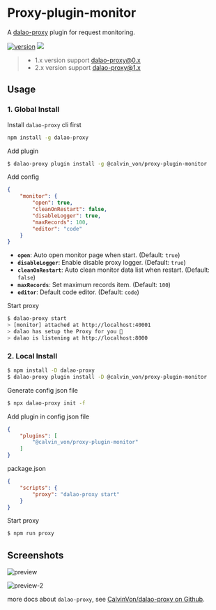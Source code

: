 # Proxy-plugin-monitor
A [dalao-proxy](https://github.com/CalvinVon/dalao-proxy) plugin for request monitoring.

[![version](https://img.shields.io/npm/v/@calvin_von/proxy-plugin-monitor.svg)](https://www.npmjs.com/package/@calvin_von/proxy-plugin-monitor)
[![](https://img.shields.io/npm/dt/@calvin_von/proxy-plugin-monitor.svg)](https://github.com/CalvinVon/dalao-proxy/tree/master/packages/@calvin_von/proxy-plugin-monitor)

> - 1.x version support dalao-proxy@0.x
> - 2.x version support dalao-proxy@1.x

## Usage
### 1. Global Install
Install `dalao-proxy` cli first
```bash
npm install -g dalao-proxy
```

Add plugin

```bash
$ dalao-proxy plugin install -g @calvin_von/proxy-plugin-monitor
```


Add config
```json
{
    "monitor": {
        "open": true,
        "cleanOnRestart": false,
        "disableLogger": true,
        "maxRecords": 100,
        "editor": "code"
    }
}
```
- **`open`**: Auto open monitor page when start. (Default: `true`)
- **`disableLogger`**: Enable disable proxy logger. (Default: `true`)
- **`cleanOnRestart`**: Auto clean monitor data list when restart. (Default: `false`)
- **`maxRecords`**: Set maximum records item. (Default: `100`)
- **`editor`**: Default code editor. (Default: `code`)

Start proxy
```bash
$ dalao-proxy start
> [monitor] attached at http://localhost:40001
> dalao has setup the Proxy for you 🚀
> dalao is listening at http://localhost:8000
```

### 2. Local Install
```bash
$ npm install -D dalao-proxy
$ dalao-proxy plugin install -D @calvin_von/proxy-plugin-monitor
```
Generate config json file
```bash
$ npx dalao-proxy init -f
```

Add plugin in config json file
```json
{
    "plugins": [
        "@calvin_von/proxy-plugin-monitor"
    ]
}
```

package.json
```json
{
    "scripts": {
        "proxy": "dalao-proxy start"
    }
}

```
Start proxy
```bash
$ npm run proxy
```

## Screenshots
![preview](https://raw.githubusercontent.com/CalvinVon/dalao-proxy/master/packages/%40calvin_von/proxy-plugin-monitor/.github/screenshot/preview.png)

![preview-2](https://raw.githubusercontent.com/CalvinVon/dalao-proxy/master/packages/%40calvin_von/proxy-plugin-monitor/.github/screenshot/preview-2.png)

more docs about `dalao-proxy`, see [CalvinVon/dalao-proxy on Github](https://github.com/CalvinVon/dalao-proxy).
